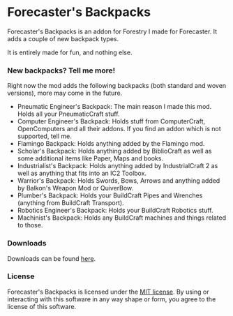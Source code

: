 Forecaster's Backpacks
======================

Forecaster's Backpacks is an addon for Forestry I made for Forecaster. It adds a couple of new backpack types.

It is entirely made for fun, and nothing else.

### New backpacks? Tell me more!

Right now the mod adds the following backpacks (both standard and woven versions), more may come in the future.

  - Pneumatic Engineer's Backpack: The main reason I made this mod. Holds all your PneumaticCraft stuff.
  - Computer Engineer's Backpack: Holds stuff from ComputerCraft, OpenComputers and all their addons. If you find an addon which is not supported, tell me.
  - Flamingo Backpack: Holds anything added by the Flamingo mod.
  - Scholar's Backpack: Holds anything added by BiblioCraft as well as some additional items like Paper, Maps and books.
  - Industrialist's Backpack: Holds anything added by IndustrialCraft 2 as well as anything that fits into an IC2 Toolbox.
  - Warrior's Backpack: Holds Swords, Bows, Arrows and anything added by Balkon's Weapon Mod or QuiverBow.
  - Plumber's Backpack: Holds your BuildCraft Pipes and Wrenches (anything from BuildCraft Transport).
  - Robotics Engineer's Backpack: Holds your BuildCraft Robotics stuff.
  - Machinist's Backpack: Holds any BuildCraft machines and things related to those.

### Downloads
Downloads can be found [here](https://files.vexatos.com/?dir=ForecastersBackpacks).
### License
Forecaster's Backpacks is licensed under the [MIT license](LICENSE.md). By using or interacting with this software in any way shape or form, you agree to the license of this software.
